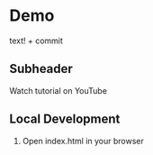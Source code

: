 # Demo


text! + commit

## Subheader

Watch tutorial on YouTube

## Local Development

1. Open index.html in your browser